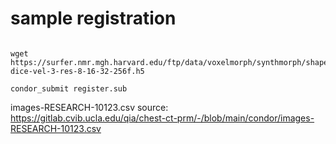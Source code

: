 
# sample registration

```

wget https://surfer.nmr.mgh.harvard.edu/ftp/data/voxelmorph/synthmorph/shapes-dice-vel-3-res-8-16-32-256f.h5

condor_submit register.sub

```
images-RESEARCH-10123.csv source: https://gitlab.cvib.ucla.edu/qia/chest-ct-prm/-/blob/main/condor/images-RESEARCH-10123.csv

